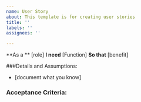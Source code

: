 ```yaml
---
name: User Story
about: This template is for creating user stories
title: ''
labels: ''
assignees: ''

---
```


**As a ** [role]
**I need** [Function]
**So that** [benefit]

###Details and Assumptions:
*  [document what you know]

### Acceptance Criteria:
